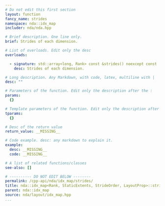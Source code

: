 ```yaml
---
# Do not edit this first section
layout: function
fancy_name: strides
namespace: nda::idx_map
includer: nda/nda.hpp

# Brief description. One line only.
brief: Strides of each dimension.

# List of overloads. Edit only the desc
overloads:

  - signature: std::array<long, Rank> const &strides() noexcept const
    desc: Strides of each dimension.

# Long description. Any Markdown, with code, latex, multiline with |
desc: ""

# Parameters of the function. Edit only the description after the :
params:
  {}

# Template parameters of the function. Edit only the description after the :
tparams:
  {}

# Desc of the return value
return_value: __MISSING__

# Code example. desc: any markdown to explain it.
example:
  desc: __MISSING__
  code: __MISSING__

# A list of related functions/classes
see-also: []

# ---------- DO NOT EDIT BELOW --------
permalink: /cpp-api/nda/idx_map/strides/
title: nda::idx_map<Rank, StaticExtents, StrideOrder, LayoutProp>::strides
parent: nda::idx_map
source: nda/layout/idx_map.hpp
...
```


